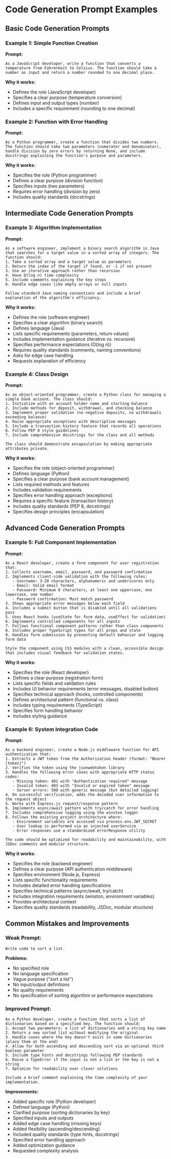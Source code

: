# Code Generation Prompt Examples

## Basic Code Generation Prompts

### Example 1: Simple Function Creation

**Prompt:**
```
As a JavaScript developer, write a function that converts a temperature from Fahrenheit to Celsius. The function should take a number as input and return a number rounded to one decimal place.
```

**Why it works:**
- Defines the role (JavaScript developer)
- Specifies a clear purpose (temperature conversion)
- Defines input and output types (number)
- Includes a specific requirement (rounding to one decimal)

### Example 2: Function with Error Handling

**Prompt:**
```
As a Python programmer, create a function that divides two numbers. The function should take two parameters (numerator and denominator), handle division by zero errors by returning None, and include docstrings explaining the function's purpose and parameters.
```

**Why it works:**
- Specifies the role (Python programmer)
- Defines a clear purpose (division function)
- Specifies inputs (two parameters)
- Requires error handling (division by zero)
- Includes quality standards (docstrings)

## Intermediate Code Generation Prompts

### Example 3: Algorithm Implementation

**Prompt:**
```
As a software engineer, implement a binary search algorithm in Java that searches for a target value in a sorted array of integers. The function should:
1. Take a sorted array and a target value as parameters
2. Return the index of the target if found, or -1 if not present
3. Use an iterative approach rather than recursion
4. Have O(log n) time complexity
5. Include comments explaining the key steps
6. Handle edge cases like empty arrays or null inputs

Follow standard Java naming conventions and include a brief explanation of the algorithm's efficiency.
```

**Why it works:**
- Defines the role (software engineer)
- Specifies a clear algorithm (binary search)
- Defines language (Java)
- Lists specific requirements (parameters, return values)
- Includes implementation guidance (iterative vs. recursive)
- Specifies performance expectations (O(log n))
- Requires quality standards (comments, naming conventions)
- Asks for edge case handling
- Requests explanation of efficiency

### Example 4: Class Design

**Prompt:**
```
As an object-oriented programmer, create a Python class for managing a simple bank account. The class should:
1. Initialize with an account holder name and starting balance
2. Include methods for deposit, withdrawal, and checking balance
3. Implement proper validation (no negative deposits, no withdrawals exceeding balance)
4. Raise appropriate exceptions with descriptive messages
5. Include a transaction history feature that records all operations
6. Follow PEP 8 style guidelines
7. Include comprehensive docstrings for the class and all methods

The class should demonstrate encapsulation by making appropriate attributes private.
```

**Why it works:**
- Specifies the role (object-oriented programmer)
- Defines language (Python)
- Specifies a clear purpose (bank account management)
- Lists required methods and features
- Includes validation requirements
- Specifies error handling approach (exceptions)
- Requires a specific feature (transaction history)
- Includes quality standards (PEP 8, docstrings)
- Specifies design principles (encapsulation)

## Advanced Code Generation Prompts

### Example 5: Full Component Implementation

**Prompt:**
```
As a React developer, create a form component for user registration that:
1. Collects username, email, password, and password confirmation
2. Implements client-side validation with the following rules:
   - Username: 3-20 characters, alphanumeric and underscores only
   - Email: Valid email format
   - Password: Minimum 8 characters, at least one uppercase, one lowercase, one number
   - Password confirmation: Must match password
3. Shows appropriate error messages below each field
4. Includes a submit button that is disabled until all validations pass
5. Uses React hooks (useState for form data, useEffect for validation)
6. Implements controlled components for all inputs
7. Follows functional component patterns rather than class components
8. Includes proper TypeScript types for all props and state
9. Handles form submission by preventing default behavior and logging form data

Style the component using CSS modules with a clean, accessible design that includes visual feedback for validation states.
```

**Why it works:**
- Specifies the role (React developer)
- Defines a clear purpose (registration form)
- Lists specific fields and validation rules
- Includes UI behavior requirements (error messages, disabled button)
- Specifies technical approach (hooks, controlled components)
- Defines architectural pattern (functional vs. class)
- Includes typing requirements (TypeScript)
- Specifies form handling behavior
- Includes styling guidance

### Example 6: System Integration Code

**Prompt:**
```
As a backend engineer, create a Node.js middleware function for API authentication that:
1. Extracts a JWT token from the Authorization header (format: "Bearer [token]")
2. Verifies the token using the jsonwebtoken library
3. Handles the following error cases with appropriate HTTP status codes:
   - Missing token: 401 with "Authentication required" message
   - Invalid token: 403 with "Invalid or expired token" message
   - Server errors: 500 with generic message (but detailed logging)
4. On successful verification, adds the decoded user information to the request object
5. Works with Express.js request/response pattern
6. Implements async/await pattern with try/catch for error handling
7. Includes comprehensive logging using the winston logger
8. Follows the existing project architecture where:
   - Environment variables are accessed via process.env.JWT_SECRET
   - User lookup is performed via an injected userService
   - Error responses use a standardized errorResponse utility

The code should be optimized for readability and maintainability, with JSDoc comments and modular structure.
```

**Why it works:**
- Specifies the role (backend engineer)
- Defines a clear purpose (API authentication middleware)
- Specifies environment (Node.js, Express)
- Lists specific functionality requirements
- Includes detailed error handling specifications
- Specifies technical patterns (async/await, try/catch)
- Includes integration requirements (winston, environment variables)
- Provides architectural context
- Specifies quality standards (readability, JSDoc, modular structure)

## Common Mistakes and Improvements

### Weak Prompt:
```
Write code to sort a list.
```

**Problems:**
- No specified role
- No language specification
- Vague purpose ("sort a list")
- No input/output definitions
- No quality requirements
- No specification of sorting algorithm or performance expectations

### Improved Prompt:
```
As a Python developer, create a function that sorts a list of dictionaries based on a specified key. The function should:
1. Accept two parameters: a list of dictionaries and a string key name
2. Return a new sorted list without modifying the original
3. Handle cases where the key doesn't exist in some dictionaries (place them at the end)
4. Allow for both ascending and descending sort via an optional third boolean parameter
5. Include type hints and docstrings following PEP standards
6. Raise a TypeError if the input is not a list or the key is not a string
7. Optimize for readability over clever solutions

Include a brief comment explaining the time complexity of your implementation.
```

**Improvements:**
- Added specific role (Python developer)
- Defined language (Python)
- Clarified purpose (sorting dictionaries by key)
- Specified inputs and outputs
- Added edge case handling (missing keys)
- Added flexibility (ascending/descending)
- Included quality standards (type hints, docstrings)
- Specified error handling approach
- Added optimization guidance
- Requested complexity analysis
